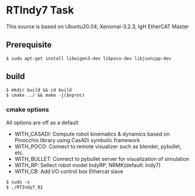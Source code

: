 # RTIndy7 Task

This source is based on Ubuntu20.04, Xenomai-3.2.3, IgH EtherCAT Master

## Prerequisite
```
$ sudo apt-get install libeigen3-dev libpoco-dev libjsoncpp-dev
```

## build
```
$ mkdir build && cd build
$ cmake ../ && make -j($nproc)
```
### cmake options

All options are off as a default

- WITH_CASADI: Compute robot kinematics & dynamics based on Pinocchio library using CasADi symbolic framework
- WITH_POCO: Connect to remote visualizer such as blender, pybullet, etc.
- WITH_BULLET: Connect to pybullet server for visualization of simulation
- WITH_RP: Sellect robot model IndyRP, NRMK(default: Indy7)
- WITH_CB: Add I/O control box Ethercat slave 

```
$ sudo -s
$ ./RTIndy7_01
```

